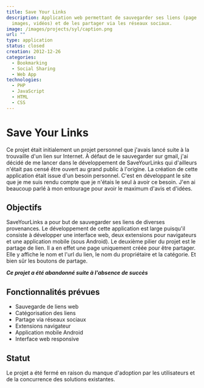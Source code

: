 ```yaml
---
title: Save Your Links
description: Application web permettant de sauvegarder ses liens (page web,
  images, vidéos) et de les partager via les réseaux sociaux.
image: /images/projects/syl/caption.png
url: ""
type: application
status: closed
creation: 2012-12-26
categories:
  - Bookmarking
  - Social Sharing
  - Web App
technologies:
  - PHP
  - JavaScript
  - HTML
  - CSS
---
```


# Save Your Links

Ce projet était initialement un projet personnel que j'avais lancé suite à la trouvaille d'un lien sur Internet. À défaut de le sauvegarder sur gmail, j'ai décidé de me lancer dans le développement de SaveYourLinks qui d'ailleurs n'était pas censé être ouvert au grand public à l'origine. La création de cette application était issue d'un besoin personnel. C'est en développant le site que je me suis rendu compte que je n'étais le seul à avoir ce besoin. J'en ai beaucoup parlé à mon entourage pour avoir le maximum d'avis et d'idées.

<!-- more -->

## Objectifs

SaveYourLinks a pour but de sauvegarder ses liens de diverses provenances. Le développement de cette application est large puisqu'il consiste à développer une interface web, deux extensions pour navigateurs et une application mobile (sous Android).
Le deuxième pilier du projet est le partage de lien. Il a en effet une page uniquement créée pour être partager. Elle y affiche le nom et l'url du lien, le nom du propriétaire et la catégorie. Et bien sûr les boutons de partage.

***Ce projet a été abandonné suite à l'absence de succès***

## Fonctionnalités prévues

- Sauvegarde de liens web
- Catégorisation des liens
- Partage via réseaux sociaux
- Extensions navigateur
- Application mobile Android
- Interface web responsive

## Statut

Le projet a été fermé en raison du manque d'adoption par les utilisateurs et de la concurrence des solutions existantes.
